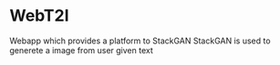 # WebT2I
Webapp which provides a platform to StackGAN
StackGAN is used to generete a image from user given text
